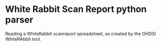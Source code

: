 # White Rabbit Scan Report python parser
Reading a WhiteRabbit scanreport spreadsheet, as created by the OHDSI WhiteRAbbit tool.